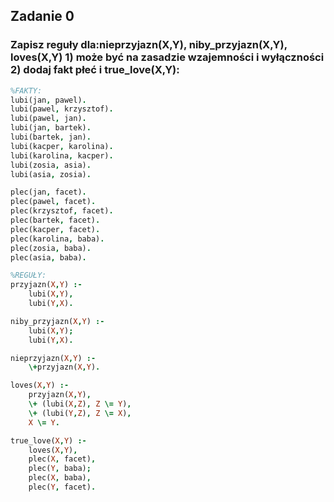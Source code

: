 ## Zadanie 0 
### Zapisz reguły dla:nieprzyjazn(X,Y), niby_przyjazn(X,Y), loves(X,Y) 1) może być na zasadzie wzajemności i wyłączności 2) dodaj fakt płeć i true_love(X,Y):
```prolog
%FAKTY:
lubi(jan, pawel).
lubi(pawel, krzysztof).
lubi(pawel, jan).
lubi(jan, bartek).
lubi(bartek, jan).
lubi(kacper, karolina).
lubi(karolina, kacper).
lubi(zosia, asia).
lubi(asia, zosia).

plec(jan, facet).
plec(pawel, facet).
plec(krzysztof, facet).
plec(bartek, facet).
plec(kacper, facet).
plec(karolina, baba).
plec(zosia, baba).
plec(asia, baba).

%REGUŁY:
przyjazn(X,Y) :-
    lubi(X,Y),
    lubi(Y,X).

niby_przyjazn(X,Y) :-
    lubi(X,Y);
    lubi(Y,X).

nieprzyjazn(X,Y) :-
    \+przyjazn(X,Y).

loves(X,Y) :-
    przyjazn(X,Y),
    \+ (lubi(X,Z), Z \= Y),
    \+ (lubi(Y,Z), Z \= X),
    X \= Y.

true_love(X,Y) :-
    loves(X,Y),
    plec(X, facet),
    plec(Y, baba);
    plec(X, baba),
    plec(Y, facet).
```

